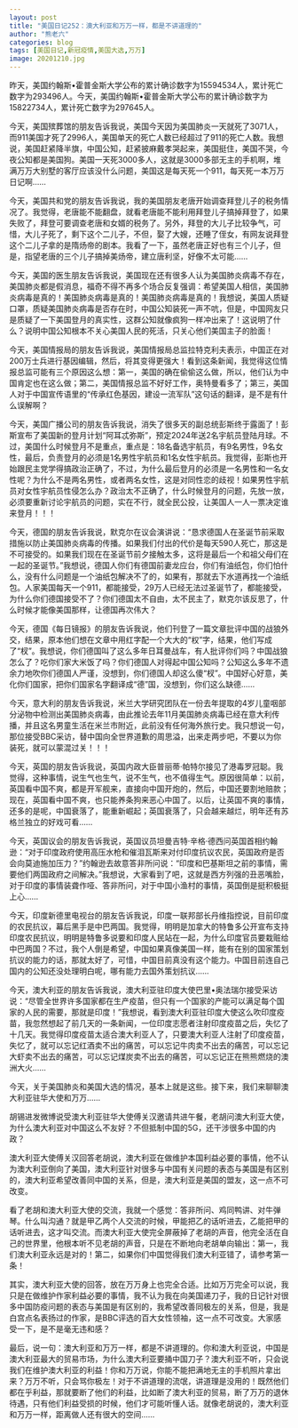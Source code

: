 ```yaml
---
layout: post
title: "美国日记252：澳大利亚和万万一样，都是不讲道理的"
author: "熊老六"
categories: blog
tags: [美国日记,新冠疫情,美国大选,万万]
image: 20201210.jpg
---
```

昨天，美国约翰斯•霍普金斯大学公布的累计确诊数字为15594534人，累计死亡数字为293496人。今天，美国约翰斯•霍普金斯大学公布的累计确诊数字为15822734人，累计死亡数字为297645人。

今天，美国殡葬馆的朋友告诉我说，美国今天因为美国肺炎一天就死了3071人，而911美国才死了2996人，美国单天的死亡人数已经超过了911的死亡人数。我想说，美国赶紧降半旗，中国公知，赶紧披麻戴孝哭起来，美国挺住，美国不哭，今夜公知都是美国狗。美国一天死3000多人，这就是3000多部无主的手机啊，堆满万万大别墅的客厅应该没什么问题，美国这是每天死一个911，每天死一本万万日记啊……

今天，美国共和党的朋友告诉我说，我的美国朋友老唐开始调查拜登儿子的税务情况了。我觉得，老唐能不能翻盘，就看老唐能不能利用拜登儿子搞掉拜登了，如果失败了，拜登可要调查老唐和女婿的税务了。另外，拜登的大儿子比较争气，可惜，大儿子死了，剩下这个二儿子，不但，娶了大嫂，还睡了侄女，有网友说拜登这个二儿子拿的是隋炀帝的剧本。我看了一下，虽然老唐正好也有三个儿子，但是，指望老唐的三个儿子搞掉美炀帝，建立唐利坚，好像不太可能……

今天，美国的医生朋友告诉我说，美国现在还有很多人认为美国肺炎病毒不存在，美国肺炎都是假消息，福奇不得不再多个场合反复强调：希望美国人相信，美国肺炎病毒是真的！美国肺炎病毒是真的！美国肺炎病毒是真的！我想说，美国人质疑口罩，质疑美国肺炎病毒是否存在时，中国公知装死一声不吭，但是，中国网友只是质疑了一下美国登月的真实性，这群公知就像疯狗一样冲出来了！这说明了什么？说明中国公知根本不关心美国人民的死活，只关心他们美国主子的脸面！

今天，美国情报局的朋友告诉我说，美国情报局总监拉特克利夫表示，中国正在对200万士兵进行基因编辑，然后，将其变得更强大！看到这条新闻，我觉得这位情报总监可能有三个原因这么想：第一，美国的确在偷偷这么做，所以，他们认为中国肯定也在这么做；第二，美国情报总监不好好工作，奥特曼看多了；第三，美国人对于中国宣传语里的“传承红色基因，建设一流军队”这句话的翻译，是不是有什么误解啊？

今天，美国广播公司的朋友告诉我说，消失了很多天的副总统彭斯终于露面了！彭斯宣布了美国新的登月计划“阿耳忒弥斯”，预定2024年送2名宇航员登陆月球。不过，美国什么时候登月不是重点，重点是：18名备选宇航员，有9名男性，9名女性，最后，负责登月的必须是1名男性宇航员和1名女性宇航员。我觉得，彭斯也开始跟民主党学得搞政治正确了，不过，为什么最后登月的必须是一名男性和一名女性呢？为什么不是两名男性，或者两名女性，这是对同性恋的歧视！如果男性宇航员对女性宇航员性侵怎么办？政治太不正确了，什么时候登月的问题，先放一放，必须要重新讨论宇航员的问题，实在不行，就全民公投，让美国人一人一票决定谁来登月！！！

今天，德国的朋友告诉我说，默克尔在议会演讲说：“恳求德国人在圣诞节前采取措施以防止美国肺炎病毒的传播。如果我们付出的代价是每天590人死亡，那这是不可接受的。如果我们现在在圣诞节前夕接触太多，这将是最后一个和祖父母们在一起的圣诞节。”我想说，德国人你们有德国前妻龙应台，你们有油纸包，你们怕什么，没有什么问题是一个油纸包解决不了的，如果有，那就去下水道再找一个油纸包。人家美国每天一个911，都能接受，29万人已经无法过圣诞节了，都能接受，为什么你们德国接受不了？你们德国太不自由，太不民主了，默克尔该反思了，什么时候才能像美国那样，让德国再次伟大？

今天，德国《每日镜报》的朋友告诉我说，他们刊登了一篇文章批评中国的战狼外交，结果，原本他们想在文章中用红字配一个大大的“权”字，结果，他们写成了“杈”。我想说，你们德国叫了这么多年日耳曼战车，有人批评你们吗？中国战狼怎么了？吃你们家大米饭了吗？你们德国人对得起中国公知吗？公知这么多年不遗余力地吹你们德国人严谨，没想到，你们德国人却这么傻“杈”。中国好心好意，美化你们国家，把你们国家名字翻译成“德”国，没想到，你们这么缺德……

今天，意大利的朋友告诉我说，米兰大学研究团队在一份去年提取的4岁儿童咽部分泌物中检测出美国肺炎病毒，由此推论去年11月美国肺炎病毒已经在意大利传播，并且这名男童生活在米兰市附近，此前没有任何海外旅行史。我只想说一句，那位接受BBC采访，替中国向全世界道歉的周思溢，出来走两步吧，不要以为你装死，就可以蒙混过关！！！

今天，英国的朋友告诉我说，英国内政大臣普丽蒂·帕特尔接见了港毒罗冠聪。我觉得，这种事情，说生气也生气，说不生气，也不值得生气。原因很简单：以前，英国看中国不爽，都是开军舰来，直接向中国开炮的，然后，中国还要割地赔款；现在，英国看中国不爽，也只能养条狗来恶心中国了。以后，让英国不爽的事情，还多的是呢，中国衰落了，能重新崛起；英国衰落了，只会越来越烂，明年还有苏格兰独立的好戏可看……

今天，英国议会的朋友告诉我说，英国议员坦曼吉特·辛格·德西问英国首相约翰逊：“对于印度政府使用高压水枪和催泪瓦斯来对付印度抗议农民，英国政府是否会向莫迪施加压力？”约翰逊去故意答非所问说：“印度和巴基斯坦之前的事情，需要他们两国政府之间解决。”我想说，大家看到了吧，这就是西方列强的丑恶嘴脸，对于印度的事情装聋作哑、答非所问，对于中国小渔村的事情，英国倒是挺积极挺上心……

今天，印度新德里电视台的朋友告诉我说，印度一联邦部长丹维指控说，目前印度的农民抗议，幕后黑手是中巴两国。我觉得，明明是加拿大的特鲁多公开宣布支持印度农民抗议，明明是特鲁多说要和印度人民站在一起，为什么印度官员要栽赃给中巴两国？不过，我个人倒是希望，中国如果真像美国一样，能有在别的国家策划抗议的能力的话，那就太好了，可惜，中国目前真没有这个能力。中国目前连自己国内的公知还没处理明白呢，哪有能力去国外策划抗议……

今天，澳大利亚的朋友告诉我说，澳大利亚驻印度大使巴里•奥法瑞尔接受采访说：“尽管全世界许多国家都在生产疫苗，但只有一个国家的产能可以满足每个国家的人民的需要，那就是印度！”我想说，看到澳大利亚驻印度大使这么吹印度疫苗，我忽然想起了前几天的一条新闻，一位印度志愿者注射印度疫苗之后，失忆了十几天。我觉得印度疫苗太适合澳大利亚人了，只要澳大利亚人注射了印度疫苗，失忆了，就可以忘记红酒卖不出的痛苦，可以忘记牛肉卖不出去的痛苦，可以忘记大虾卖不出去的痛苦，可以忘记煤炭卖不出去的痛苦，可以忘记正在熊熊燃烧的澳洲大火……

今天，关于美国肺炎和美国大选的情况，基本上就是这些。接下来，我们来聊聊澳大利亚驻华大使和万万……

胡锡进发微博说受澳大利亚驻华大使傅关汉邀请共进午餐，老胡问澳大利亚大使，为什么澳大利亚对中国这么不友好？不但抵制中国的5G，还干涉很多中国的内政？

澳大利亚大使傅关汉回答老胡说，澳大利亚在做维护本国利益必要的事情，他不认为澳大利亚倒向了美国，澳大利亚针对很多与中国有关问题的表态与美国是有区别的，澳大利亚希望改善同中国的关系，但是，澳大利亚是美国的盟友，这一点不可改变。

看了老胡和澳大利亚大使的交流，我就一个感觉：答非所问、鸡同鸭讲、对牛弹琴。什么叫沟通？就是甲乙两个人交流的时候，甲能把乙的话听进去，乙能把甲的话听进去，这才叫交流。而澳大利亚大使完全屏蔽掉了老胡的声音，他完全活在自己的世界里，他根本听不见老胡的声音，只是在不断地向老胡单向输出：第一，我们澳大利亚永远是对的！第二，如果你们中国觉得我们澳大利亚错了，请参考第一条！

其实，澳大利亚大使的回答，放在万万身上也完全合适。比如万万完全可以说，我只是在做维护作家利益必要的事情，我不认为我在向美国递刀子，我的日记针对很多中国防疫问题的表态与美国是有区别的，我希望改善同极左的关系，但是，我是白宫点名表扬过的作家，是BBC评选的百大女性领袖，这一点不可改变。大家感受一下，是不是毫无违和感？

最后，说一句：澳大利亚和万万一样，都是不讲道理的。你和澳大利亚说，中国是澳大利亚最大的贸易市场，为什么澳大利亚要捅中国刀子？澳大利亚不听，只会说我们在维护澳大利亚的利益！你和万万说，你能不能把满地无主的手机照片拿出来？万万不听，只会骂你极左！对于不讲道理的流氓，讲道理是没用的！既然他们都在乎利益，那就要断了他们的利益，比如断了澳大利亚的贸易，断了万万的退休待遇，只有他们利益受损的时候，他们才可能听懂人话。就像老胡说的，澳大利亚和万万一样，距离做人还有很大的空间……​​​​